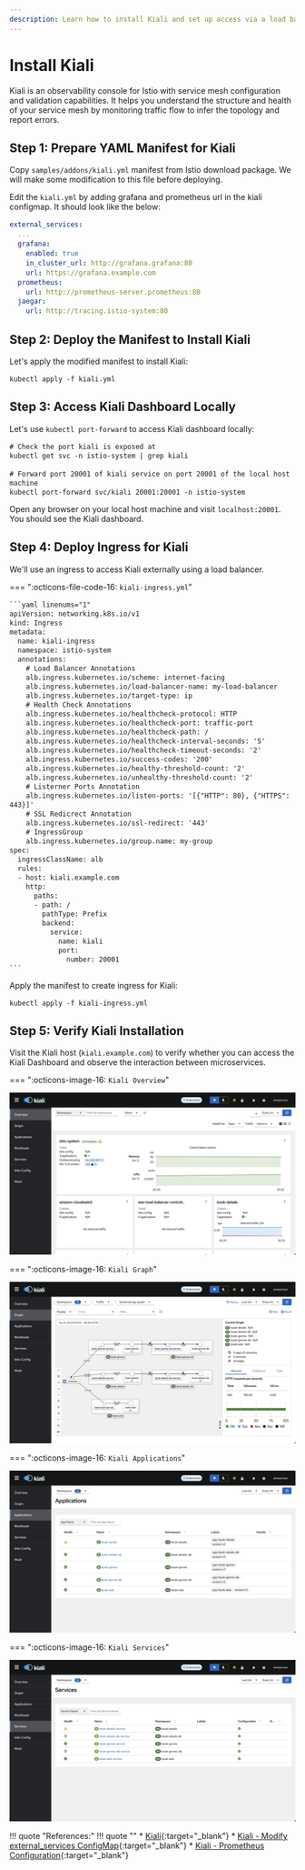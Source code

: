 ```yaml
---
description: Learn how to install Kiali and set up access via a load balancer using our straightforward guide. Simplify monitoring and visualizing Istio service mesh with ease.
---
```


# Install Kiali

Kiali is an observability console for Istio with service mesh configuration and validation capabilities. It helps you understand the structure and health of your service mesh by monitoring traffic flow to infer the topology and report errors.


## Step 1: Prepare YAML Manifest for Kiali

Copy `samples/addons/kiali.yml` manifest from Istio download package. We will make some modification to this file before deploying.

Edit the `kiali.yml` by adding grafana and prometheus url in the kiali configmap. It should look like the below:

```yaml
external_services:
  ...
  grafana:
    enabled: true
    in_cluster_url: http://grafana.grafana:80
    url: https://grafana.example.com
  prometheus:
    url: http://prometheus-server.prometheus:80
  jaegar:
    url: http://tracing.istio-system:80
```


## Step 2: Deploy the Manifest to Install Kiali

Let's apply the modified manifest to install Kiali:

```
kubectl apply -f kiali.yml
```


## Step 3: Access Kiali Dashboard Locally

Let's use `kubectl port-forward` to access Kiali dashboard locally:

```
# Check the port kiali is exposed at
kubectl get svc -n istio-system | grep kiali

# Forward port 20001 of kiali service on port 20001 of the local host machine
kubectl port-forward svc/kiali 20001:20001 -n istio-system
```

Open any browser on your local host machine and visit `localhost:20001`. You should see the Kiali dashboard.



## Step 4: Deploy Ingress for Kiali

We'll use an ingress to access Kiali externally using a load balancer.

=== ":octicons-file-code-16: `kiali-ingress.yml`"

    ```yaml linenums="1"
    apiVersion: networking.k8s.io/v1
    kind: Ingress
    metadata:
      name: kiali-ingress
      namespace: istio-system
      annotations:
        # Load Balancer Annotations
        alb.ingress.kubernetes.io/scheme: internet-facing
        alb.ingress.kubernetes.io/load-balancer-name: my-load-balancer
        alb.ingress.kubernetes.io/target-type: ip
        # Health Check Annotations
        alb.ingress.kubernetes.io/healthcheck-protocol: HTTP
        alb.ingress.kubernetes.io/healthcheck-port: traffic-port
        alb.ingress.kubernetes.io/healthcheck-path: /
        alb.ingress.kubernetes.io/healthcheck-interval-seconds: '5'
        alb.ingress.kubernetes.io/healthcheck-timeout-seconds: '2'
        alb.ingress.kubernetes.io/success-codes: '200'
        alb.ingress.kubernetes.io/healthy-threshold-count: '2'
        alb.ingress.kubernetes.io/unhealthy-threshold-count: '2'
        # Listerner Ports Annotation
        alb.ingress.kubernetes.io/listen-ports: '[{"HTTP": 80}, {"HTTPS": 443}]'
        # SSL Redicrect Annotation
        alb.ingress.kubernetes.io/ssl-redirect: '443'
        # IngressGroup
        alb.ingress.kubernetes.io/group.name: my-group
    spec:
      ingressClassName: alb
      rules:
      - host: kiali.example.com
        http:
          paths:
          - path: /
            pathType: Prefix
            backend:
              service:
                name: kiali
                port:
                  number: 20001
    ```

Apply the manifest to create ingress for Kiali:

```
kubectl apply -f kiali-ingress.yml
```


## Step 5: Verify Kiali Installation

Visit the Kiali host (`kiali.example.com`) to verify whether you can access the Kiali Dashboard and observe the interaction between microservices.

=== ":octicons-image-16: `Kiali Overview`"
    <p align="center">
        <img class="shadowed-image" src="../../../assets/eks-course-images/service-mesh/kiali-overview.png" alt="Kiali Overview" loading="lazy" />
    </p>

=== ":octicons-image-16: `Kiali Graph`"
    <p align="center">
        <img class="shadowed-image" src="../../../assets/eks-course-images/service-mesh/kiali-graph.png" alt="Kiali Graph" loading="lazy" />
    </p>

=== ":octicons-image-16: `Kiali Applications`"
    <p align="center">
        <img class="shadowed-image" src="../../../assets/eks-course-images/service-mesh/kiali-applications.png" alt="Kiali Applications" loading="lazy" />
    </p>

=== ":octicons-image-16: `Kiali Services`"
    <p align="center">
        <img class="shadowed-image" src="../../../assets/eks-course-images/service-mesh/kiali-services.png" alt="Kiali Services" loading="lazy" />
    </p>


!!! quote "References:"
    !!! quote ""
        * [Kiali]{:target="_blank"}
        * [Kiali - Modify external_services ConfigMap]{:target="_blank"}
        * [Kiali - Prometheus Configuration]{:target="_blank"}


<!-- Hyperlinks -->
[Kiali]: https://istio.io/latest/docs/ops/integrations/kiali/
[Kiali - Modify external_services ConfigMap]: https://stackoverflow.com/a/63383291/10065458
[Kiali - Prometheus Configuration]: https://kiali.io/docs/configuration/p8s-jaeger-grafana/prometheus/#prometheus-configuration